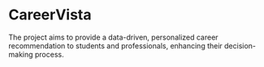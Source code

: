 # CareerVista
The project aims to provide a data-driven, personalized career recommendation to students and professionals, enhancing their decision-making process.
